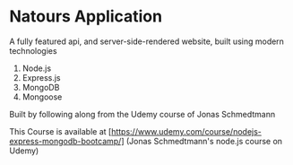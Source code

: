 # Natours Application

A fully featured api, and server-side-rendered website, built using modern technologies
1) Node.js
2) Express.js
3) MongoDB
4) Mongoose

Built by following along from the Udemy course of Jonas Schmedtmann 

This Course is available at [https://www.udemy.com/course/nodejs-express-mongodb-bootcamp/] (Jonas Schmedtmann's node.js course on Udemy)

